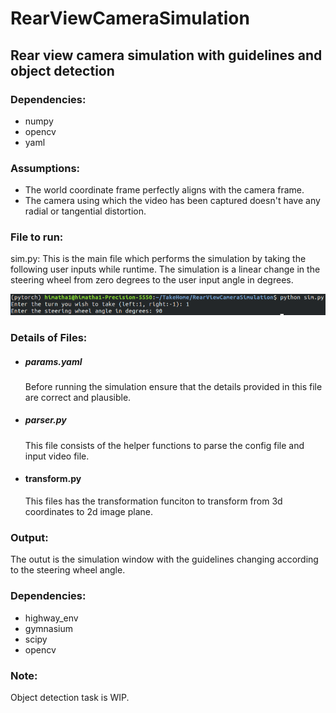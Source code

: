 # RearViewCameraSimulation

## Rear view camera simulation with guidelines and object detection

### Dependencies:
* numpy
* opencv
* yaml

### Assumptions:
* The world coordinate frame perfectly aligns with the camera frame.
* The camera using which the video has been captured doesn't have any radial or tangential distortion.

### File to run:
sim.py: This is the main file which performs the simulation by taking the following user inputs while runtime. The simulation is a linear change in the steering wheel from zero degrees to the user input angle in degrees.

![userinputs](images/userinputs.png)

### Details of Files:

* ##### params.yaml
    Before running the simulation ensure that the details provided in this file are correct and plausible.

* ##### parser.py
    This file consists of the helper functions to parse the config file and input video file.
    
* #### transform.py
    This files has the transformation funciton to transform from 3d coordinates to 2d image plane.

### Output:
The outut is the simulation window with the guidelines changing according to the steering wheel angle.

### Dependencies:
* highway_env
* gymnasium
* scipy
* opencv

### Note:
Object detection task is WIP.

